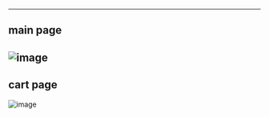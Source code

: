 -------------------------------------------------------------------------------------------
main page
-------------------------------------------------------------------------------------------
![image](https://user-images.githubusercontent.com/101500330/197385423-dfabcc4e-a74b-4ffc-8d3e-7d42a66585ea.png)
-------------------------------------------------------------------------------------------
cart page
-------------------------------------------------------------------------------------------
![image](https://user-images.githubusercontent.com/101500330/197385440-965898ab-2ba2-4d7d-9416-eefbcb56f3fc.png)
